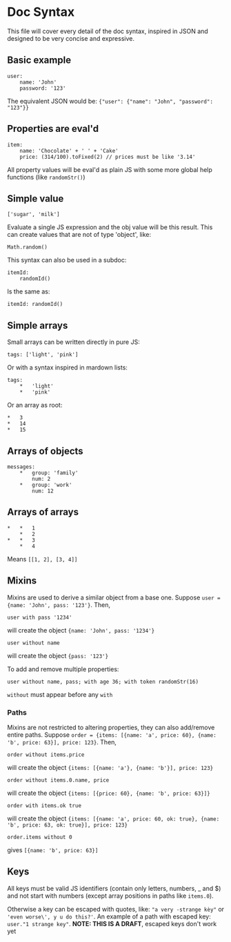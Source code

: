 # Doc Syntax
This file will cover every detail of the doc syntax, inspired in JSON and designed to be very concise and expressive.

## Basic example
	user:
		name: 'John'
		password: '123'
The equivalent JSON would be: `{"user": {"name": "John", "password": "123"}}`

## Properties are eval'd
	item:
		name: 'Chocolate' + ' ' + 'Cake'
		price: (314/100).toFixed(2) // prices must be like '3.14'
All property values will be eval'd as plain JS with some more global help functions (like `randomStr()`)

## Simple value
	['sugar', 'milk']
Evaluate a single JS expression and the obj value will be this result. This can create values that are not of type 'object', like:

	Math.random()

This syntax can also be used in a subdoc:

	itemId:
		randomId()

Is the same as:

	itemId: randomId()

## Simple arrays
Small arrays can be written directly in pure JS:

	tags: ['light', 'pink']
Or with a syntax inspired in mardown lists:

	tags:
		*	'light'
		*	'pink'
Or an array as root:

	*	3
	*	14
	*	15
## Arrays of objects
	messages:
		*	group: 'family'
			num: 2
		*	group: 'work'
			num: 12

## Arrays of arrays
	*	*	1
		*	2
	*	*	3
		*	4
Means `[[1, 2], [3, 4]]`

## Mixins
Mixins are used to derive a similar object from a base one. Suppose `user = {name: 'John', pass: '123'}`. Then,

	user with pass '1234'

will create the object `{name: 'John', pass: '1234'}`

	user without name

will create the object `{pass: '123'}`

To add and remove multiple properties:

	user without name, pass; with age 36; with token randomStr(16)

`without` must appear before any `with`

### Paths
Mixins are not restricted to altering properties, they can also add/remove entire paths. Suppose `order = {items: [{name: 'a', price: 60}, {name: 'b', price: 63}], price: 123}`. Then,

	order without items.price

will create the object `{items: [{name: 'a'}, {name: 'b'}], price: 123}`

	order without items.0.name, price

will create the object `{items: [{price: 60}, {name: 'b', price: 63}]}`

	order with items.ok true

will create the object `{items: [{name: 'a', price: 60, ok: true}, {name: 'b', price: 63, ok: true}], price: 123}`

	order.items without 0

gives `[{name: 'b', price: 63}]`

## Keys
All keys must be valid JS identifiers (contain only letters, numbers, _ and $) and not start with numbers (except array positions in paths like `items.0`).

Otherwise a key can be escaped with quotes, like: `"a very -strange kèy"` or `'even worse\', y u do this?'`. An example of a path with escaped key: `user."1 strange key"`. **NOTE: THIS IS A DRAFT**, escaped keys don't work yet